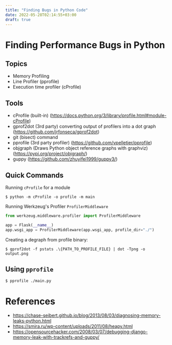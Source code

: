 ```yaml
---
title: "Finding Bugs in Python Code"
date: 2022-05-28T02:14:55+03:00
draft: true
---
```


# Finding Performance Bugs in Python

## Topics

* Memory Profiling
* Line Profiler (pprofile)
* Execution time profiler (cProfile)

## Tools

* cProfile (built-in) (https://docs.python.org/3/library/profile.html#module-cProfile)
* gprof2dot (3rd party) converting output of profilers into a dot graph (https://github.com/jrfonseca/gprof2dot)
* git (bisect) command 
* pprofile (3rd party profiler) (https://github.com/vpelletier/pprofile)
* objgraph (Draws Python object reference graphs with graphviz) (https://pypi.org/project/objgraph/)
* guppy (https://github.com/zhuyifei1999/guppy3/)

## Quick Commands

Running `cProfile` for a module

```console
$ python -m cProfile -o profile -m main 
```

Running Werkzeug's Profiler `ProfilerMiddleware`

```python
from werkzeug.middleware.profiler import ProfilerMiddleware

app = Flask(__name__)
app.wsgi_app = ProfilerMiddleware(app.wsgi_app, profile_dir="./")
```

Creating a degraph from profile binary:

```console
$ gprof2dot -f pstats .\{PATH_TO_PROFILE_FILE} | dot -Tpng -o output.png
```

## Using `pprofile` 

```console
$ pprofile ./main.py
```


# References

* https://chase-seibert.github.io/blog/2013/08/03/diagnosing-memory-leaks-python.html
* https://smira.ru/wp-content/uploads/2011/08/heapy.html
* https://opensourcehacker.com/2008/03/07/debugging-django-memory-leak-with-trackrefs-and-guppy/